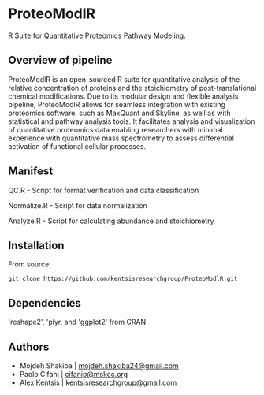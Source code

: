 ProteoModlR 
=========

R Suite for Quantitative Proteomics Pathway Modeling.

Overview of pipeline
--------------------

ProteoModlR is an open-sourced R suite for quantitative analysis of the relative concentration of proteins and the stoichiometry of post-translational chemical modifications. Due to its modular design and flexible analysis pipeline, ProteoModlR allows for seamless integration with existing proteomics software, such as MaxQuant and Skyline, as well as with statistical and pathway analysis tools. It facilitates analysis and visualization of quantitative proteomics data enabling researchers with minimal experience with quantitative mass spectrometry to assess differential activation of functional cellular processes. 

Manifest
--------

QC.R - Script for format verification and data classification

Normalize.R - Script for data normalization

Analyze.R - Script for calculating abundance and stoichiometry

Installation
------------

From source:

    git clone https://github.com/kentsisresearchgroup/ProteoModlR.git

Dependencies
------------

'reshape2', 'plyr, and 'ggplot2' from CRAN

Authors
-------

* Mojdeh Shakiba | mojdeh.shakiba24@gmail.com
* Paolo Cifani | cifanip@mskcc.org
* Alex Kentsis | kentsisresearchgroup@gmail.com
